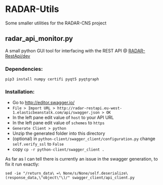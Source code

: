 # RADAR-Utils
Some smaller utilities for the RADAR-CNS project

## radar_api_monitor.py
A small python GUI tool for interfacing with the REST API @ [RADAR-RestApi/dev](https://github.com/RADAR-CNS/RADAR-RestApi/tree/dev)
### Dependencies:
```
pip3 install numpy certifi pyqt5 pyqtgraph
```
### Installation:
- Go to http://editor.swagger.io/
- `File > Import URL > http://radar-restapi.eu-west-1.elasticbeanstalk.com/api/swagger.json > OK`
- In the left pane edit value of `host` to your API URL
- In the left pane edit value of `schemes` to `https`
- `Generate Client > python`
- Unzip the generated folder into this directory
- (optional) in `python-client/swagger_client/configuration.py` change `self.verify_ssl` to `False`
- copy `cp -r python-client/swagger_client .`

As far as I can tell there is currently an issue in the swagger generation, to fix it run exactly:
```
sed -ie "/return_data\ =\ None/s/None/self.deserialize\(response_data,\"object\"\)/" swagger_client/api_client.py
```
